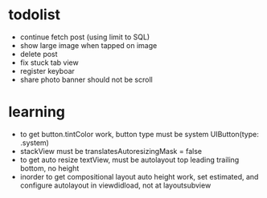 #  todolist

- continue fetch post (using limit to SQL)
- show large image when tapped on image
- delete post
- fix stuck tab view
- register keyboar
- share photo banner should not be scroll



#  learning
- to get button.tintColor work, button type must be system UIButton(type: .system)
- stackView must be translatesAutoresizingMask = false
- to get auto resize textView, must be autolayout top leading trailing bottom, no height
- inorder to get compositional layout auto height work, set estimated, and configure autolayout in viewdidload, not at layoutsubview
